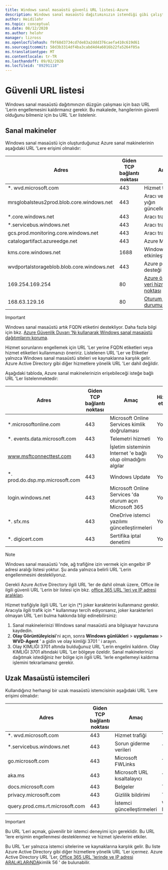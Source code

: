 ```yaml
---
title: Windows sanal masaüstü güvenli URL listesi-Azure
description: Windows sanal masaüstü dağıtımınızın istendiği gibi çalıştığından emin olmak için engellemesini kaldırmanız gereken URL 'lerin bir listesi.
author: Heidilohr
ms.topic: conceptual
ms.date: 08/12/2020
ms.author: helohr
manager: lizross
ms.openlocfilehash: f9f68d3734cd7de83a2ddd376caefa410c619d61
ms.sourcegitcommit: 58d3b3314df4ba3cabd4d4a6016b22fa5264f05a
ms.translationtype: MT
ms.contentlocale: tr-TR
ms.lasthandoff: 09/02/2020
ms.locfileid: "89291118"
---
```

# <a name="safe-url-list"></a>Güvenli URL listesi

Windows sanal masaüstü dağıtımınızın düzgün çalışması için bazı URL 'Lerin engellemesini kaldırmanız gerekir. Bu makalede, hangilerinin güvenli olduğunu bilmeniz için bu URL 'Ler listelenir.

## <a name="virtual-machines"></a>Sanal makineler

Windows sanal masaüstü için oluşturduğunuz Azure sanal makinelerinin aşağıdaki URL 'Lere erişimi olmalıdır:

|Adres|Giden TCP bağlantı noktası|Amaç|Hizmet etiketi|
|---|---|---|---|
|*. wvd.microsoft.com|443|Hizmet trafiği|WindowsVirtualDesktop|
|mrsglobalsteus2prod.blob.core.windows.net|443|Aracı ve SXS yığın güncelleştirmeleri|AzureCloud|
|*.core.windows.net|443|Aracı trafiği|AzureCloud|
|*.servicebus.windows.net|443|Aracı trafiği|AzureCloud|
|gcs.prod.monitoring.core.windows.net|443|Aracı trafiği|AzureCloud|
|catalogartifact.azureedge.net|443|Azure Market|AzureCloud|
|kms.core.windows.net|1688|Windows etkinleştirme|İnternet|
|wvdportalstorageblob.blob.core.windows.net|443|Azure portal desteği|AzureCloud|
| 169.254.169.254 | 80 | [Azure örnek meta veri hizmeti uç noktası](../virtual-machines/windows/instance-metadata-service.md) | Yok |
| 168.63.129.16 | 80 | [Oturum konak durumu izleme](../virtual-network/security-overview.md#azure-platform-considerations) | Yok |

>[!IMPORTANT]
>Windows sanal masaüstü artık FQDN etiketini destekliyor. Daha fazla bilgi için bkz. [Azure Güvenlik Duvarı 'Nı kullanarak Windows sanal masaüstü dağıtımlarını koruma](../firewall/protect-windows-virtual-desktop.md).
>
>Hizmet sorunlarını engellemek için URL 'Ler yerine FQDN etiketleri veya hizmet etiketleri kullanmanızı öneririz. Listelenen URL 'Ler ve Etiketler yalnızca Windows sanal masaüstü siteleri ve kaynaklarına karşılık gelir. Azure Active Directory gibi diğer hizmetlere yönelik URL 'Ler dahil değildir.

Aşağıdaki tabloda, Azure sanal makinelerinizin erişebileceği isteğe bağlı URL 'Ler listelenmektedir:

|Adres|Giden TCP bağlantı noktası|Amaç|Hizmet etiketi|
|---|---|---|---|
|*.microsoftonline.com|443|Microsoft Online Services kimlik doğrulaması|Yok|
|*. events.data.microsoft.com|443|Telemetri hizmeti|Yok|
|www.msftconnecttest.com|443|İşletim sisteminin Internet 'e bağlı olup olmadığını algılar|Yok|
|*. prod.do.dsp.mp.microsoft.com|443|Windows Update|Yok|
|login.windows.net|443|Microsoft Online Services 'da oturum açın Microsoft 365|Yok|
|*. sfx.ms|443|OneDrive istemci yazılımı güncelleştirmeleri|Yok|
|*. digicert.com|443|Sertifika iptal denetimi|Yok|

>[!NOTE]
>Windows sanal masaüstü 'nde, ağ trafiğine izin vermek için engelbir IP adresi aralığı listesi yoktur. Şu anda yalnızca belirli URL 'Lerin engellenmesini destekliyoruz.
>
>Gerekli Azure Active Directory ilgili URL 'ler de dahil olmak üzere, Office ile ilgili güvenli URL 'Lerin bir listesi için bkz. [office 365 URL 'leri ve IP adresi aralıkları](/office365/enterprise/urls-and-ip-address-ranges).
>
>Hizmet trafiğiyle ilgili URL 'Ler için (*) joker karakterini kullanmanız gerekir. Aracıyla ilgili trafik için * kullanmayı tercih ediyorsanız, joker karakterleri olmayan URL 'Leri bulma hakkında bilgi edinebilirsiniz:
>
>1. Sanal makinelerinizi Windows sanal masaüstü ana bilgisayar havuzuna kaydedin.
>2. **Olay Görüntüleyicisi**'ni açın, sonra **Windows günlükleri**  >  **uygulaması**  >  **WVD-Agent** ' a gidin ve olay kimliği 3701 ' i arayın.
>3. Olay KIMLIĞI 3701 altında bulduğunuz URL 'Lerin engelini kaldırın. Olay KIMLIĞI 3701 altındaki URL 'Ler bölgeye özeldir. Sanal makinelerinizi dağıtmak istediğiniz her bölge için ilgili URL 'lerle engellemeyi kaldırma işlemini tekrarlamanız gerekir.

## <a name="remote-desktop-clients"></a>Uzak Masaüstü istemcileri

Kullandığınız herhangi bir uzak masaüstü istemcisinin aşağıdaki URL 'Lere erişimi olmalıdır:

|Adres|Giden TCP bağlantı noktası|Amaç|İstemci (ler)|
|---|---|---|---|
|*. wvd.microsoft.com|443|Hizmet trafiği|Tümü|
|*.servicebus.windows.net|443|Sorun giderme verileri|Tümü|
|go.microsoft.com|443|Microsoft FWLinks|Tümü|
|aka.ms|443|Microsoft URL kısaltalayıcı|Tümü|
|docs.microsoft.com|443|Belgeler|Tümü|
|privacy.microsoft.com|443|Gizlilik bildirimi|Tümü|
|query.prod.cms.rt.microsoft.com|443|İstemci güncelleştirmeleri|Windows Masaüstü|

>[!IMPORTANT]
>Bu URL 'Leri açmak, güvenilir bir istemci deneyimi için gereklidir. Bu URL 'lere erişimin engellenmesi desteklenmez ve hizmet işlevlerini etkiler.
>
>Bu URL 'Ler yalnızca istemci sitelerine ve kaynaklarına karşılık gelir. Bu liste Azure Active Directory gibi diğer hizmetlere yönelik URL 'Ler içermez. Azure Active Directory URL 'Ler, [Office 365 URL 'lerinde ve IP adresi ARALıKLARıNDA](/office365/enterprise/urls-and-ip-address-ranges#microsoft-365-common-and-office-online)kimlik 56 ' de bulunabilir.
